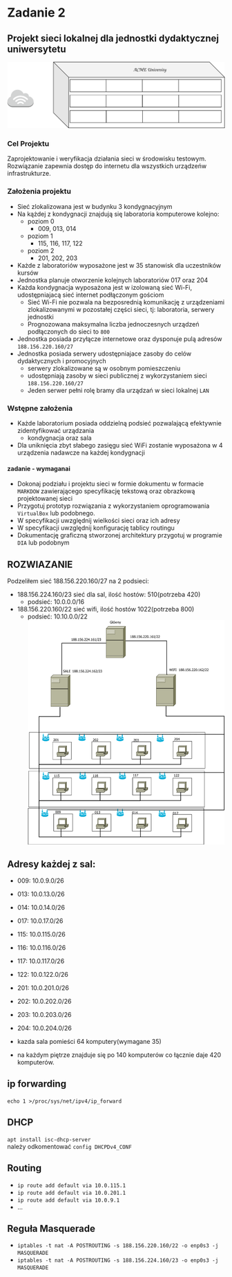 # Zadanie 2

## Projekt sieci lokalnej dla jednostki dydaktycznej uniwersytetu

![budynek](budynek.svg)

### Cel Projektu
  Zaprojektowanie i weryfikacja działania sieci w środowisku testowym. 
  Rozwiązanie zapewnia dostęp do internetu dla wszystkich urządzeńw infrastrukturze.
  
### Założenia projektu

* Sieć zlokalizowana jest w budynku 3 kondygnacyjnym
* Na kążdej z kondygnacji znajdują się laboratoria komputerowe kolejno:
  * poziom 0 
    * 009, 013, 014
  * poziom 1
    * 115, 116, 117, 122
  * poziom 2
    * 201, 202, 203 
* Każde z laboratoriów wyposażone jest w 35 stanowisk dla uczestników kursów
* Jednostka planuje otworzenie kolejnych laboratoriów 017 oraz 204
* Każda kondygnacja wyposażona jest w izolowaną sieć Wi-Fi, udostępniajacą sieć internet podłączonym gościom
  * Sieć Wi-Fi nie pozwala na bezposrednią komunikację z urządzeniami zlokalizowanymi w pozostałej części sieci,
    tj: laboratoria, serwery jednostki
  * Prognozowana maksymalna liczba jednoczesnych urządzeń podłączonych do sieci to ``800``
* Jednostka posiada przyłącze internetowe oraz dysponuje pulą adresów ``188.156.220.160/27``
* Jednostka posiada serwery udostępniajace zasoby do celów dydaktycznych i promocyjnych
  * serwery zlokalizowane są w osobnym pomieszczeniu
  * udostępniają zasoby w sieci publicznej z wykorzystaniem sieci ``188.156.220.160/27``
  * Jeden serwer pełni rolę bramy dla urządzań w sieci lokalnej ``LAN``

### Wstępne założenia

* Każde laboratorium posiada oddzielną podsieć pozwalającą efektywnie zidentyfikować urządzania
  * kondygnacja oraz sala
* Dla uniknięcia zbyt słabego zasięgu sieć WiFi zostanie wyposażona w 4 urządzenia nadawcze na każdej kondygnacji
 

#### zadanie - wymaganai

* Dokonaj podziału i projektu sieci w formie dokumentu w formacie ``MARKDOW`` zawierającego specyfikację tekstową oraz obrazkową
  projektowanej sieci
* Przygotuj prototyp rozwiązania z wykorzystaniem oprogramowania ``VirtualBox`` lub podobnego.
* W specyfikacji uwzględnij wielkości sieci oraz ich adresy
* W specyfikacji uwzględnij konfigurację tablicy routingu
* Dokumentację graficzną stworzonej architektury przygotuj w programie ``DIA`` lub podobnym


ROZWIAZANIE
--- 
Podzeliłem sieć 188.156.220.160/27 na 2 podsieci:
* 188.156.224.160/23  sieć dla sal, ilość hostów: 510(potrzeba 420)
	* podsieć: 10.0.0.0/16
* 188.156.220.160/22 sieć wifi, ilość hostów 1022(potrzeba 800)
	*	podsieć: 10.10.0.0/22
![diagram](koncept2.svg)


Adresy każdej z sal:
---
* 009: 10.0.9.0/26
* 013: 10.0.13.0/26
* 014: 10.0.14.0/26
* 017: 10.0.17.0/26
* 115: 10.0.115.0/26
* 116: 10.0.116.0/26
* 117: 10.0.117.0/26
* 122: 10.0.122.0/26
* 201: 10.0.201.0/26
* 202: 10.0.202.0/26
* 203: 10.0.203.0/26
* 204: 10.0.204.0/26
* kazda sala pomieści 64 komputery(wymagane 35)

* na każdym piętrze znajduje się po 140 komputerów co łącznie daje 420 komputerów.

 ip forwarding
----
 ``echo 1 >/proc/sys/net/ipv4/ip_forward``
 
 
DHCP
---
``apt install isc-dhcp-server``  
należy odkomentować ``config DHCPDv4_CONF`` 

Routing
---
* ``ip route add default via 10.0.115.1``  
* ``ip route add default via 10.0.201.1``
* ``ip route add default via 10.0.9.1``
* ...

 
 Reguła Masquerade
 ---
 * ``iptables -t nat -A POSTROUTING -s 188.156.220.160/22 -o enp0s3 -j MASQUERADE``
 * ``iptables -t nat -A POSTROUTING -s 188.156.224.160/23 -o enp0s3 -j MASQUERADE``
 


